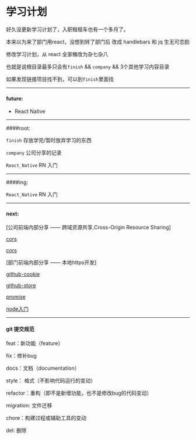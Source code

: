 学习计划
======

好久没更新学习计划了，入职租租车也有一个多月了。

本来以为来了部门用react，没想到转了部门后 改成 handlebars 和 jq 生无可恋脸

修改学习计划，从 react 全家桶改为杂七杂八

也就是说根目录最多只会有`finish` && `company` && 3个其他学习内容目录

如果发现链接项目找不到，可以到`finish`里面找

----
#### future:

- React Native

----
####root: 

`finish` 存放学完/暂时放弃学习的东西

`company` 公司分享的记录

`React_Native`  RN 入门

_________

####ing:

`React_Native`  RN 入门

_________

#### next:

[公司前端内部分享 —— 跨域资源共享,Cross-Origin Resource Sharing]

[cors](http://www.cnblogs.com/Darren_code/p/cors.html)

[cors](http://www.ruanyifeng.com/blog/2016/04/cors.html)

[部门前端内部分享 —— 本地https开发]

[github-cookie](https://github.com/jaywcjlove/cookie.js)

[github-store](https://github.com/jaywcjlove/store.js)

[promise](http://javascript.ruanyifeng.com/advanced/promise.html)

[node入门](http://javascript.ruanyifeng.com/nodejs/basic.html)

____
#### git 提交规范

feat：新功能（feature）

fix：修补bug

docs：文档（documentation）

style： 格式（不影响代码运行的变动）

refactor：重构（即不是新增功能，也不是修改bug的代码变动）

migration: 文件迁移

chore：构建过程或辅助工具的变动

del: 删除